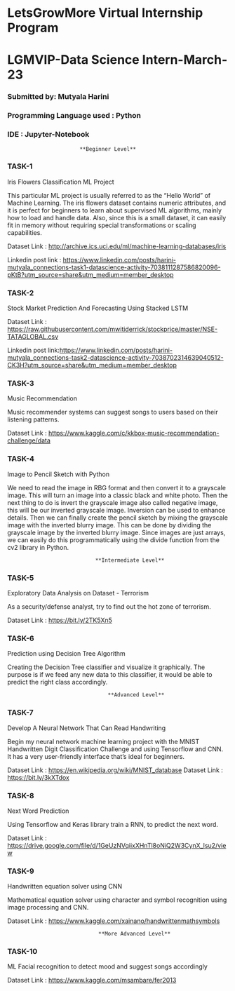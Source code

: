 # LetsGrowMore Virtual Internship Program

# LGMVIP-Data Science Intern-March-23

### Submitted by: Mutyala Harini

### Programming Language used : Python

### IDE : Jupyter-Notebook

                           **Beginner Level**                      

### TASK-1

Iris Flowers Classification ML Project

This particular ML project is usually referred to as the “Hello World” of Machine Learning. The iris flowers dataset contains numeric attributes, and it is perfect for beginners to learn about supervised ML algorithms, mainly how to load and handle data. Also, since this is a small dataset, it can easily fit in memory without requiring special transformations or scaling capabilities.

Dataset Link : http://archive.ics.uci.edu/ml/machine-learning-databases/iris

Linkedin post link : https://www.linkedin.com/posts/harini-mutyala_connections-task1-datascience-activity-7038111287586820096-pKtB?utm_source=share&utm_medium=member_desktop

### TASK-2
Stock Market Prediction And Forecasting Using Stacked LSTM

Dataset Link : https://raw.githubusercontent.com/mwitiderrick/stockprice/master/NSE-TATAGLOBAL.csv

Linkedin post link:https://www.linkedin.com/posts/harini-mutyala_connections-task2-datascience-activity-7038702314639040512-CK3H?utm_source=share&utm_medium=member_desktop

### TASK-3
Music Recommendation

Music recommender systems can suggest songs to users based on their listening patterns.

Dataset Link : https://www.kaggle.com/c/kkbox-music-recommendation-challenge/data

### TASK-4

Image to Pencil Sketch with Python

We need to read the image in RBG format and then convert it to a grayscale image. This will turn an image into a classic black and white photo. Then the next thing to do is invert the grayscale image also called negative image, this will be our inverted grayscale image. Inversion can be used to enhance details. Then we can finally create the pencil sketch by mixing the grayscale image with the inverted blurry image. This can be done by dividing the grayscale image by the inverted blurry image. Since images are just arrays, we can easily do this programmatically using the divide function from the cv2 library in Python.

                                **Intermediate Level**    

### TASK-5

Exploratory Data Analysis on Dataset - Terrorism

As a security/defense analyst, try to find out the hot zone of terrorism.

Dataset Link : https://bit.ly/2TK5Xn5

### TASK-6

Prediction using Decision Tree Algorithm

Creating the Decision Tree classifier and visualize it graphically. The purpose is if we feed any new data to this classifier, it would be able to predict the right class accordingly.

                                    **Advanced Level**

### TASK-7

Develop A Neural Network That Can Read Handwriting

Begin my neural network machine learning project with the MNIST Handwritten Digit Classification Challenge and using Tensorflow and CNN. It has a very user-friendly interface that’s ideal for beginners.

Dataset Link : https://en.wikipedia.org/wiki/MNIST_database
Dataset Link : https://bit.ly/3kXTdox

### TASK-8

Next Word Prediction

Using Tensorflow and Keras library train a RNN, to predict the next word.

Dataset Link : https://drive.google.com/file/d/1GeUzNVqiixXHnTl8oNiQ2W3CynX_lsu2/view

### TASK-9

Handwritten equation solver using CNN

Mathematical equation solver using character and symbol recognition using image processing and CNN.

Dataset Link : https://www.kaggle.com/xainano/handwrittenmathsymbols

                                 **More Advanced Level**

### TASK-10

ML Facial recognition to detect mood and suggest songs accordingly

Dataset Link : https://www.kaggle.com/msambare/fer2013
